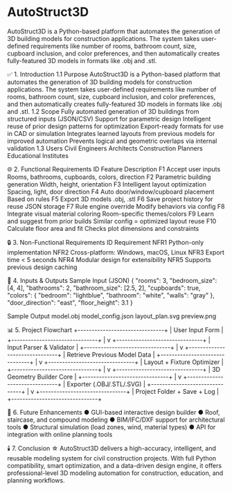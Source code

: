 # AutoStruct3D
AutoStruct3D is a Python-based platform that automates the generation of 3D building models for construction applications. The system takes user-defined requirements like number of rooms, bathroom count, size, cupboard inclusion, and color preferences, and then automatically creates fully-featured 3D models in formats like .obj and .stl.

✅ 1. Introduction
1.1 Purpose
AutoStruct3D is a Python-based platform that automates the generation of 3D building models for construction applications. The system takes user-defined requirements like number of rooms, bathroom count, size, cupboard inclusion, and color preferences, and then automatically creates fully-featured 3D models in formats like .obj and .stl.
1.2 Scope
Fully automated generation of 3D buildings from structured inputs (JSON/CSV)
Support for parametric design
Intelligent reuse of prior design patterns for optimization
Export-ready formats for use in CAD or simulation
Integrates learned layouts from previous models for improved automation
Prevents logical and geometric overlaps via internal validation
1.3 Users
Civil Engineers
Architects
Construction Planners
Educational Institutes

🌐 2. Functional Requirements
ID
Feature
Description
F1
Accept user inputs
Rooms, bathrooms, cupboards, colors, direction
F2
Parametric building generation
Width, height, orientation
F3
Intelligent layout optimization
Spacing, light, door direction
F4
Auto door/window/cupboard placement
Based on rules
F5
Export 3D models
.obj, .stl
F6
Save project history for reuse
JSON storage
F7
Rule engine override
Modify behaviors via config
F8
Integrate visual material coloring
Room-specific themes/colors
F9
Learn and suggest from prior builds
Similar config = optimized layout reuse
F10
Calculate floor area and fit
Checks plot dimensions and constraints


🔒 3. Non-Functional Requirements
ID
Requirement
NFR1
Python-only implementation
NFR2
Cross-platform: Windows, macOS, Linux
NFR3
Export time < 5 seconds
NFR4
Modular design for extensibility
NFR5
Supports previous design caching


🔹 4. Inputs & Outputs
Sample Input (JSON)
{
  "rooms": 3,
  "bedroom_size": [4, 4],
  "bathrooms": 2,
  "bathroom_size": [2.5, 2],
  "cupboards": true,
  "colors": {
    "bedroom": "lightblue",
    "bathroom": "white",
    "walls": "gray"
  },
  "door_direction": "east",
  "floor_height": 3.1
}

Sample Output
model.obj
model_config.json
layout_plan.svg
preview.png

📊 5. Project Flowchart
+-------------------------------+
|        User Input Form        |
+-------------------------------+
              |
              v
+-------------------------------+
|    Input Parser & Validator   |
+-------------------------------+
              |
              v
+-------------------------------+
|  Retrieve Previous Model Data |
+-------------------------------+
              |
              v
+-------------------------------+
|  Layout + Fixture Optimizer   |
+-------------------------------+
              |
              v
+-------------------------------+
|    3D Geometry Builder Core   |
+-------------------------------+
              |
              v
+-------------------------------+
| Exporter (.OBJ/.STL/.SVG)     |
+-------------------------------+
              |
              v
+-------------------------------+
| Project Folder + Save + Log   |
+-------------------------------+



🌟 6. Future Enhancements
● GUI-based interactive design builder
● Roof, staircase, and compound modeling
● BIM/IFC/DXF support for architectural tools
● Structural simulation (load zones, wind, material types)
● API for integration with online planning tools

🕯️ 7. Conclusion
☆ AutoStruct3D delivers a high-accuracy, intelligent, and reusable modeling system for civil construction projects. With full Python compatibility, smart optimization, and a data-driven design engine, it offers professional-level 3D modeling automation for construction, education, and planning workflows.
